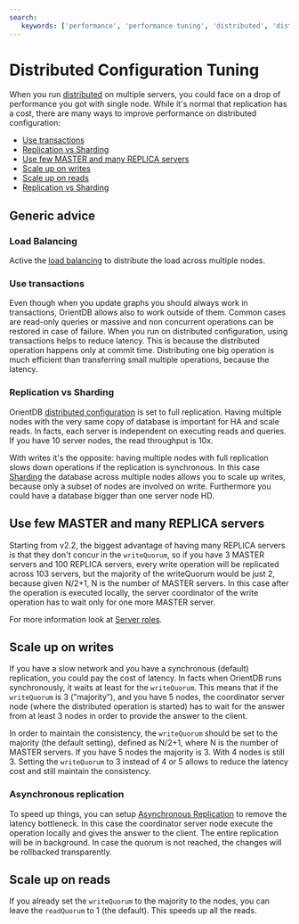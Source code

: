 ```yaml
---
search:
   keywords: ['performance', 'performance tuning', 'distributed', 'distributed deployment', 'distributed configuration']
---
```



# Distributed Configuration Tuning

When you run [distributed](Distributed-Architecture.md) on multiple servers, you could face on a drop of performance you got with single node. While it's normal that replication has a cost, there are many ways to improve performance on distributed configuration:
- [Use transactions](Distributed-Configuration-Tuning.md#use-transactions)
- [Replication vs Sharding](Distributed-Configuration-Tuning.md#replication-vs-sharding)
- [Use few MASTER and many REPLICA servers](Distributed-Configuration-Tuning.md#use-few-master-and-many-replica-servers)
- [Scale up on writes](Distributed-Configuration-Tuning.md#scale-up-on-writes)
- [Scale up on reads](Distributed-Configuration-Tuning.md#scale-up-on-reads)
- [Replication vs Sharding](Distributed-Configuration-Tuning.md#replication-vs-sharding)

## Generic advice

### Load Balancing
Active the [load balancing](Distributed-Configuration.md#load-balancing) to distribute the load across multiple nodes.

### Use transactions
Even though when you update graphs you should always work in transactions, OrientDB allows also to work outside of them. Common cases are read-only queries or massive and non concurrent operations can be restored in case of failure. When you run on distributed configuration, using transactions helps to reduce latency. This is because the distributed operation happens only at commit time. Distributing one big operation is much efficient than transferring small multiple operations, because the latency.

### Replication vs Sharding
OrientDB [distributed configuration](Distributed-Configuration.md) is set to full replication. Having multiple nodes with the very same copy of database is important for HA and scale reads. In facts, each server is independent on executing reads and queries. If you have 10 server nodes, the read throughput is 10x.

With writes it's the opposite: having multiple nodes with full replication slows down operations if the replication is synchronous. In this case [Sharding](Distributed-Sharding.md) the database across multiple nodes allows you to scale up writes, because only a subset of nodes are involved on write. Furthermore you could have a database bigger than one server node HD.

## Use few MASTER and many REPLICA servers

Starting from v2.2, the biggest advantage of having many REPLICA servers is that they don't concur in the `writeQuorum`, so if you have 3 MASTER servers and 100 REPLICA servers, every write operation will be replicated across 103 servers, but the majority of the writeQuorum would be just 2, because given N/2+1, N is the number of MASTER servers. In this case after the operation is executed locally, the server coordinator of the write operation has to wait only for one more MASTER server.

For more information look at [Server roles](Distributed-Architecture.md#server-roles).

## Scale up on writes
If you have a slow network and you have a synchronous (default) replication, you could pay the cost of latency. In facts when OrientDB runs synchronously, it waits at least for the `writeQuorum`. This means that if the `writeQuorum` is 3 ("majority"), and you have 5 nodes, the coordinator server node (where the distributed operation is started) has to wait for the answer from at least 3 nodes in order to provide the answer to the client. 

In order to maintain the consistency, the `writeQuorum` should be set to the majority (the default setting), defined as N/2+1, where N is the number of MASTER servers. If you have 5 nodes the majority is 3. With 4 nodes is still 3. Setting the `writeQuorum` to 3 instead of 4 or 5 allows to reduce the latency cost and still maintain the consistency.

### Asynchronous replication
To speed up things, you can setup [Asynchronous Replication](Distributed-Configuration.html#asynchronous-replication-mode) to remove the latency bottleneck. In this case the coordinator server node execute the operation locally and gives the answer to the client. The entire replication will be in background. In case the quorum is not reached, the changes will be rollbacked transparently.

## Scale up on reads
If you already set the `writeQuorum` to the majority to the nodes, you can leave the `readQuorum` to 1 (the default). This speeds up all the reads.
